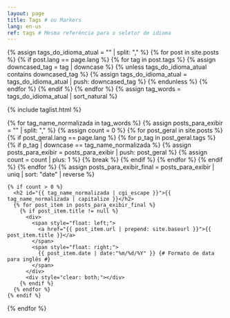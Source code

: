 ```yaml
---
layout: page
title: Tags # ou Markers
lang: en-us
ref: tags # Mesma referência para o seletor de idioma
---
```


<!-- PASSO 1: Coletar todas as tags que aparecem em posts DO IDIOMA DESTA PÁGINA. -->

{% assign tags_do_idioma_atual = "" | split: "," %}
{% for post in site.posts %}
  {% if post.lang == page.lang %}
    {% for tag in post.tags %}
      {% assign downcased_tag = tag | downcase %}
      {% unless tags_do_idioma_atual contains downcased_tag %}
        {% assign tags_do_idioma_atual = tags_do_idioma_atual | push: downcased_tag %}
      {% endunless %}
    {% endfor %}
  {% endif %}
{% endfor %}
{% assign tag_words = tags_do_idioma_atual | sort_natural %}

{% include taglist.html %}

<!-- PASSO 3: Listar os posts por tag, filtrando pelo idioma da página.
(Use a versão melhorada do loop como em marcadores/index.md) -->

<div style="max-width: 1200px;">
  {% for tag_name_normalizada in tag_words %}
    {% assign posts_para_exibir = "" | split: "," %}
    {% assign count = 0 %}
    {% for post_geral in site.posts %}
        {% if post_geral.lang == page.lang %}
            {% for p_tag in post_geral.tags %}
                {% if p_tag | downcase == tag_name_normalizada %}
                    {% assign posts_para_exibir = posts_para_exibir | push: post_geral %}
                    {% assign count = count | plus: 1 %}
                    {% break %} 
                {% endif %}
            {% endfor %}
        {% endif %}
    {% endfor %}
    {% assign posts_para_exibir_final = posts_para_exibir | uniq | sort: "date" | reverse %}


    {% if count > 0 %} 
      <h2 id="{{ tag_name_normalizada | cgi_escape }}">{{ tag_name_normalizada | capitalize }}</h2>
      {% for post_item in posts_para_exibir_final %}
        {% if post_item.title != null %}
          <div>
            <span style="float: left;">
              <a href="{{ post_item.url | prepend: site.baseurl }}">{{ post_item.title }}</a>
            </span>
            <span style="float: right;">
              {{ post_item.date | date:"%m/%d/%Y" }} {# Formato de data para inglês #}
            </span>
          </div>
          <div style="clear: both;"></div>
        {% endif %}
      {% endfor %}
    {% endif %}
  {% endfor %}
</div> 
